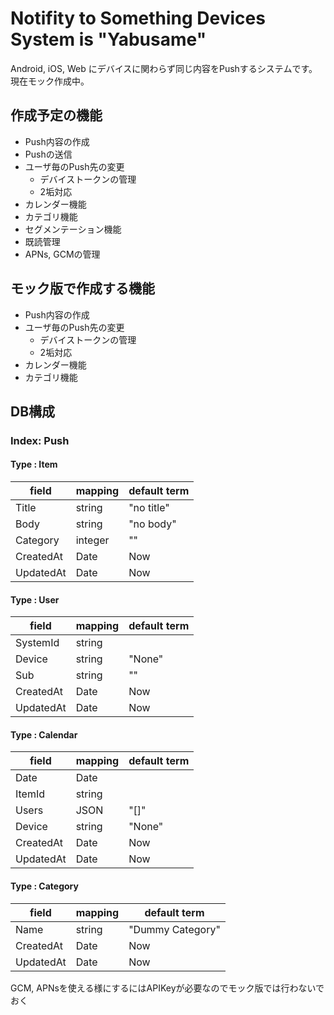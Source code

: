 # Notifity to Something Devices System is "Yabusame"

Android, iOS, Web にデバイスに関わらず同じ内容をPushするシステムです。現在モック作成中。

## 作成予定の機能

* Push内容の作成
* Pushの送信
* ユーザ毎のPush先の変更
	* デバイストークンの管理
	* 2垢対応
* カレンダー機能
* カテゴリ機能
* セグメンテーション機能
* 既読管理
* APNs, GCMの管理

## モック版で作成する機能

* Push内容の作成
* ユーザ毎のPush先の変更
	* デバイストークンの管理
	* 2垢対応
* カレンダー機能
* カテゴリ機能

## DB構成

### Index: Push

#### Type : Item

| field | mapping | default term |
|---|---|---|
| Title | string | "no title" |
| Body | string | "no body" |
| Category | integer | "" |
| CreatedAt | Date | Now |
| UpdatedAt | Date | Now |

#### Type : User

| field | mapping | default term |
|---|---|---|
| SystemId | string |  |
| Device | string | "None" |
| Sub | string | "" |
| CreatedAt | Date | Now |
| UpdatedAt | Date | Now |

#### Type : Calendar

| field | mapping | default term |
|---|---|---|
| Date | Date |  |
| ItemId | string |  |
| Users | JSON | "[]" |
| Device | string | "None" |
| CreatedAt | Date | Now |
| UpdatedAt | Date | Now |

#### Type : Category

| field | mapping | default term |
|---|---|---|
| Name | string | "Dummy Category" |
| CreatedAt | Date | Now |
| UpdatedAt | Date | Now |

GCM, APNsを使える様にするにはAPIKeyが必要なのでモック版では行わないでおく
